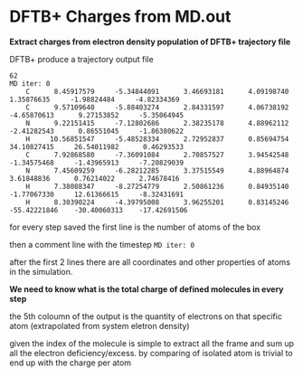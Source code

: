 # DFTB+ Charges from MD.out
**Extract charges from electron density population of DFTB+ trajectory file**

DFTB+ produce a trajectory output file 
```
62
MD iter: 0
    C      8.45917579     -5.34844091      3.46693181      4.09198740      1.35876635     -1.98824484     -4.82334369
    C      9.57109640     -5.88403274      2.84331597      4.06738192     -4.65870613      9.27153852     -5.35064945
    N      9.22151415     -7.12802686      2.38235178      4.88962112     -2.41282543      0.86551045     -1.86380622
    H     10.56851547     -5.48528334      2.72952837      0.85694754     34.10827415     26.54011982      0.46293533
    C      7.92868580     -7.36091084      2.70857527      3.94542548     -1.34575468     -1.43965913     -7.20829039
    N      7.45609259     -6.28212285      3.37515549      4.88964874      3.61848836      0.76214022      2.74678416
    H      7.38088347     -8.27254779      2.50861236      0.84935140     -1.77067330     12.61366615     -8.32431691
    H      8.30390224     -4.39795008      3.96255201      0.83145246    -55.42221846    -30.40060313    -17.42691506
```
for every step saved the first line is the number of atoms of the box

then a comment line with the timestep `MD iter: 0`

after the first 2 lines there  are all coordinates and other properties of atoms in the simulation.

**We need to know what is the total charge of defined molecules in every step**

the 5th coloumn of the output is the quantity of electrons on that specific atom (extrapolated from system eletron density)

given the index of the molecule is simple to extract all the frame and sum up all the electron deficiency/excess. by comparing of isolated atom is trivial to end up with the charge per atom
